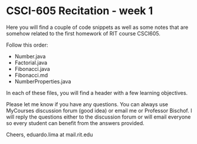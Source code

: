 # CSCI-605 Recitation - week 1 

Here you will find a couple of code snippets as well
as some notes that are somehow related to the first
homework of RIT course CSCI605. 

Follow this order:
- Number.java
- Factorial.java
- Fibonacci.java
- Fibonacci.md
- NumberProperties.java

In each of these files, you will find a header with a
few learning objectives.

Please let me know if you have any questions. You can
always use MyCourses discussion forum (good idea) or
email me or Professor Bischof. I will reply the questions
either to the discussion forum or will email everyone so
every student can benefit from the answers provided.


Cheers,
eduardo.lima at mail.rit.edu
